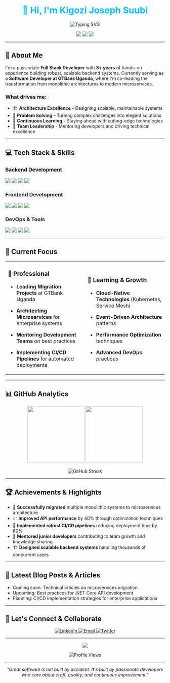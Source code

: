<!-- Banner -->
<h1 align="center" style="color:#00BFFF;">👋 Hi, I'm Kigozi Joseph Suubi</h1>
<p align="center">
  <img src="https://readme-typing-svg.herokuapp.com?font=Fira+Code&weight=500&size=28&pause=1000&color=00BFFF&center=true&vCenter=true&width=600&lines=Full+Stack+Developer;Microservices+Architect;.NET+Core+Specialist;Building+Scalable+Solutions" alt="Typing SVG" />
</p>

<p align="center">
  <img src="https://img.shields.io/badge/🌍%20Location-Uganda-00BFFF?style=flat-square" />
  <img src="https://img.shields.io/badge/💼%20Role-Software%20Developer%20at%20GTBank-00BFFF?style=flat-square" />
  <img src="https://img.shields.io/badge/🚀%20Experience-3%2B%20Years-00BFFF?style=flat-square" />
</p>

---

## 🚀 About Me

I'm a passionate **Full Stack Developer** with **3+ years** of hands-on experience building robust, scalable backend systems. Currently serving as a **Software Developer at GTBank Uganda**, where I'm co-leading the transformation from monolithic architectures to modern microservices.

### What drives me:
- 🏗️ **Architecture Excellence** - Designing scalable, maintainable systems
- 🔧 **Problem Solving** - Turning complex challenges into elegant solutions  
- 🌱 **Continuous Learning** - Staying ahead with cutting-edge technologies
- 👥 **Team Leadership** - Mentoring developers and driving technical excellence

---

## 💻 Tech Stack & Skills

### Backend Development
<p>
  <img src="https://img.shields.io/badge/.NET%20Core-512BD4?style=for-the-badge&logo=dotnet&logoColor=white" />
  <img src="https://img.shields.io/badge/C%23-239120?style=for-the-badge&logo=c-sharp&logoColor=white" />
  <img src="https://img.shields.io/badge/Web%20APIs-00BFFF?style=for-the-badge&logo=fastapi&logoColor=white" />
  <img src="https://img.shields.io/badge/Microservices-FF6B6B?style=for-the-badge&logo=microsoftazure&logoColor=white" />
</p>

### Frontend Development
<p>
  <img src="https://img.shields.io/badge/React-61DAFB?style=for-the-badge&logo=react&logoColor=black" />
  <img src="https://img.shields.io/badge/React%20Native-61DAFB?style=for-the-badge&logo=react&logoColor=black" />
  <img src="https://img.shields.io/badge/Angular-DD0031?style=for-the-badge&logo=angular&logoColor=white" />
  <img src="https://img.shields.io/badge/Ionic-3880FF?style=for-the-badge&logo=ionic&logoColor=white" />
</p>

### DevOps & Tools
<p>
  <img src="https://img.shields.io/badge/GitLab%20CI/CD-FCA326?style=for-the-badge&logo=gitlab&logoColor=black" />
  <img src="https://img.shields.io/badge/Docker-2496ED?style=for-the-badge&logo=docker&logoColor=white" />
  <img src="https://img.shields.io/badge/Git-F05032?style=for-the-badge&logo=git&logoColor=white" />
  <img src="https://img.shields.io/badge/Azure-0078D4?style=for-the-badge&logo=microsoftazure&logoColor=white" />
</p>

---

## 🎯 Current Focus

<table>
<tr>
  <td width="50%">
    
### 🏢 Professional
- **Leading Migration Projects** at GTBank Uganda
- **Architecting Microservices** for enterprise systems
- **Mentoring Development Teams** on best practices
- **Implementing CI/CD Pipelines** for automated deployments
    
  </td>
  <td width="50%">
    
### 🌱 Learning & Growth
- **Cloud-Native Technologies** (Kubernetes, Service Mesh)
- **Event-Driven Architecture** patterns
- **Performance Optimization** techniques
- **Advanced DevOps** practices
    
  </td>
</tr>
</table>

---

## 📊 GitHub Analytics

<p align="center">
  <img height="180em" src="https://github-readme-stats.vercel.app/api?username=zeph180&show_icons=true&theme=tokyonight&include_all_commits=true&count_private=true&hide_border=true"/>
  <img height="180em" src="https://github-readme-stats.vercel.app/api/top-langs/?username=zeph180&layout=compact&langs_count=8&theme=tokyonight&hide_border=true"/>
</p>

<p align="center">
  <img src="https://github-readme-streak-stats.herokuapp.com/?user=zeph180&theme=tokyonight&hide_border=true" alt="GitHub Streak" />
</p>

---

## 🏆 Achievements & Highlights

- 🚀 **Successfully migrated** multiple monolithic systems to microservices architecture
- 📈 **Improved API performance** by 40% through optimization techniques  
- 🔧 **Implemented robust CI/CD pipelines** reducing deployment time by 60%
- 👥 **Mentored junior developers** contributing to team growth and knowledge sharing
- 🏗️ **Designed scalable backend systems** handling thousands of concurrent users

---

## 📝 Latest Blog Posts & Articles

<!-- BLOG-POST-LIST:START -->
<!-- This section can be auto-populated using GitHub Actions -->
- Coming soon: Technical articles on microservices migration
- Upcoming: Best practices for .NET Core API development
- Planning: CI/CD implementation strategies for enterprise applications
<!-- BLOG-POST-LIST:END -->

---

## 🤝 Let's Connect & Collaborate

<p align="center">
  <a href="https://www.linkedin.com/in/YOUR-LINKEDIN-HERE">
    <img src="https://img.shields.io/badge/LinkedIn-0077B5?style=for-the-badge&logo=linkedin&logoColor=white" alt="LinkedIn" />
  </a>
  <a href="mailto:YOUR-EMAIL-HERE">
    <img src="https://img.shields.io/badge/Email-D14836?style=for-the-badge&logo=gmail&logoColor=white" alt="Email" />
  </a>
  <a href="https://twitter.com/YOUR-TWITTER-HERE">
    <img src="https://img.shields.io/badge/Twitter-1DA1F2?style=for-the-badge&logo=twitter&logoColor=white" alt="Twitter" />
  </a>
</p>

---

<p align="center">
  <img src="https://img.shields.io/badge/💡%20Open%20to%20Opportunities-Let's%20Build%20Something%20Amazing!-00BFFF?style=for-the-badge&logo=rocket&logoColor=white" />
</p>

<p align="center">
  <img src="https://komarev.com/ghpvc/?username=YOUR-USERNAME&color=00BFFF&style=flat-square&label=Profile+Views" alt="Profile Views" />
</p>

---

<p align="center">
  <i>"Great software is not built by accident. It's built by passionate developers who care about craft, quality, and continuous improvement."</i>
</p>
